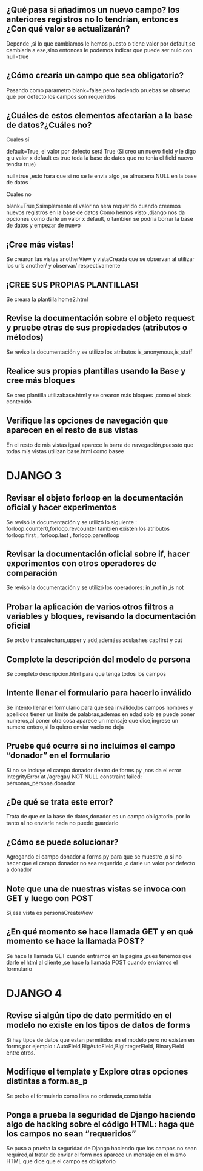 ## ¿Qué pasa si añadimos un nuevo campo?  los anteriores registros no lo tendrían, entonces ¿Con qué valor se actualizarán?
Depende ,si lo que cambiamos le hemos puesto o tiene  valor por default,se cambiaria a ese,sino entonces le podemos indicar que puede ser nulo con null=true  

## ¿Cómo crearía un campo que sea obligatorio?  

Pasando como parametro blank=false,pero haciendo pruebas se observo que por defecto los campos son requeridos
## ¿Cuáles de estos elementos afectarían  a la base de datos?¿Cuáles no?  

Cuales sí  

default=True, el valor por defecto será True (Si creo un nuevo field y le digo q u valor x default es true toda la base de datos que no tenia el field nuevo tendra true)  

null=true ,esto hara que si no se le envia algo ,se almacena NULL en la base de datos  

Cuales no  

blank=True,Ssimplemente el valor no sera requerido cuando creemos nuevos registros en la base de datos
Como hemos visto ,django nos da opciones como darle un valor x default, o tambien se podria borrar la base de datos y empezar de nuevo  
## ¡Cree más vistas!  

Se crearon las vistas anotherView y vistaCreada que se observan al utilizar los urls another/ y observar/ respectivamente  

## ¡CREE SUS PROPIAS PLANTILLAS!  
Se creara la plantilla home2.html  

## Revise la documentación sobre el objeto request y pruebe otras de sus propiedades (atributos o métodos)  
Se reviso la documentación y se utilizo los atributos is_anonymous,is_staff  
## Realice sus propias plantillas usando la Base y cree más bloques  
Se creo plantilla utilizabase.html y se crearon más bloques ,como el block contenido  
## Verifique las opciones de navegación que aparecen en el resto de sus vistas  
En el resto de mis vistas igual aparece la barra de navegación,puessto que todas mis vistas utilizan base.html como basee  
# DJANGO 3  
## Revisar el objeto forloop en la documentación oficial y hacer experimentos  
Se revisó la documentación y se utilizó lo siguiente : forloop.counter0,forloop.revcounter tambien existen los atributos forloop.first , forloop.last , forloop.parentloop  
## Revisar la documentación oficial sobre if, hacer experimentos con otros operadores de comparación
Se revisó la documentación y se utilizó los operadores: in ,not in ,is not  
## Probar la aplicación de varios otros filtros a variables y  bloques, revisando la documentación oficial  
Se probo truncatechars,upper y add,ademáss adslashes capfirst y cut  
## Complete la descripción del modelo de persona  
Se completo descripcion.html para que tenga todos los campos  
## Intente llenar el formulario para hacerlo inválido  
Se intento llenar el formulario para que sea inválido,los campos nombres y apellidos tienen un limite de palabras,ademas en edad solo se puede poner numeros,al poner otra cosa aparece un mensaje que dice,ingrese un numero entero,si lo quiero enviar vacio no deja  
## Pruebe qué ocurre si no incluímos el campo “donador” en el formulario
Si no se incluye el campo donador dentro de forms.py ,nos da el error IntegrityError at /agregar/
NOT NULL constraint failed: personas_persona.donador
## ¿De qué se trata este error?
Trata de que en la base de datos,donador es un campo obligatorio ,por lo tanto al no enviarle nada no puede guardarlo 
## ¿Cómo se puede solucionar?
Agregando el campo donador a forms.py para que se muestre ,o si no hacer que el campo donador no sea requerido ,o darle un valor por defecto a donador  
## Note que una de nuestras vistas se invoca con GET y luego con POST
Si,esa vista es personaCreateView  

## ¿En qué momento se hace llamada GET y en qué momento se hace la llamada POST?
Se hace la llamada GET cuando entramos en la pagina ,pues tenemos que darle el html al cliente ,se hace la llamada POST cuando enviamos el formulario  
# DJANGO 4  
## Revise si algún tipo de dato permitido en el modelo no existe en los tipos de datos de forms  
Si hay tipos de datos que estan permitidos en el modelo pero no existen en forms,por ejemplo : AutoField,BigAutoField,BigIntegerField, BinaryField entre otros.
## Modifique el template y Explore otras opciones distintas a form.as_p  
Se probo el formulario como lista no ordenada,como tabla  
## Ponga a prueba la seguridad de Django haciendo algo de hacking sobre el código HTML: haga que los campos no sean “requeridos”  
Se puso a prueba la seguridad de Django haciendo que los campos no sean required,al tratar de enviar el form nos aparece un mensaje en el mismo HTML que dice que el campo es obligatorio











